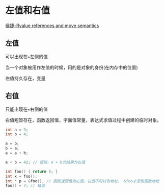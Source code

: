 # 左值和右值

[侯捷-Rvalue references and move semantics](https://www.bilibili.com/video/av51863195/?p=23)

## 左值

可以出现在`=`左侧的值

当一个对象被用作左值的时候，用的是对象的身份(在内存中的位置)

左值持久存在，变量

## 右值

只能出现在`=`右侧的值

右值短暂存在，函数返回值，字面值常量，表达式求值过程中创建的临时对象。

```cpp
int a = 9;
int b = 4;

a = b;
b = a;
a = a + b;

a + b = 42; // 错误，a + b的结果为右值
```

```cpp
int foo() { return 5; }
int x = foo();
int * p = &foo(); // 函数返回值为右值，右值不可以取地址， &foo才是取函数地址
foo() = 7; // 错误
```
